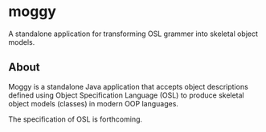 # moggy
A standalone application for transforming OSL grammer into skeletal object models.

## About
Moggy is a standalone Java application that accepts object descriptions defined using Object Specification Language (OSL) to produce skeletal object models (classes) in modern OOP languages.

The specification of OSL is forthcoming.
